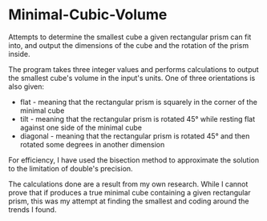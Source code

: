# Minimal-Cubic-Volume
Attempts to determine the smallest cube a given rectangular prism can fit into, and output the dimensions of the cube and the rotation of the prism inside.

The program takes three integer values and performs calculations to output the smallest cube's volume in the input's units.
One of three orientations is also given:
  - flat - meaning that the rectangular prism is squarely in the corner of the minimal cube
  - tilt - meaning that the rectangular prism is rotated 45° while resting flat against one side of the minimal cube
  - diagonal - meaning that the rectangular prism is rotated 45° and then rotated some degrees in another dimension

For efficiency, I have used the bisection method to approximate the solution to the limitation of double's precision.

The calculations done are a result from my own research. While I cannot prove that if produces a true minimal cube containing a given rectangular prism, this was my attempt at finding the smallest and coding around the trends I found.
